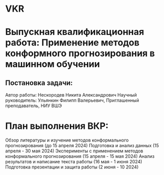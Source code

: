 # VKR
# Выпускная квалификационная работа: Применение методов конформного прогнозирования в машинном обучении
## Постановка задачи:
  Автор работы: Нескородев Никита Александрович
  Научный руководитель: Ульянкин Филипп Валерьевич, Приглашенный преподаватель, НИУ ВШЭ

# План выполнения ВКР:
  Обзор литературы и изучение методов конформального прогнозирования (до 15 апреля 2024)
  Подготовка и анализ данных (15 апреля - 30 мая 2024)
  Эксперименты с применением методов конформального прогнозирования (15 апреля - 15 мая 2024)
  Анализ результатов и написание текста работы (16 мая - 1 июня 2024)
  Подготовка презентации и защита работы (2 июня - 10 2024)
